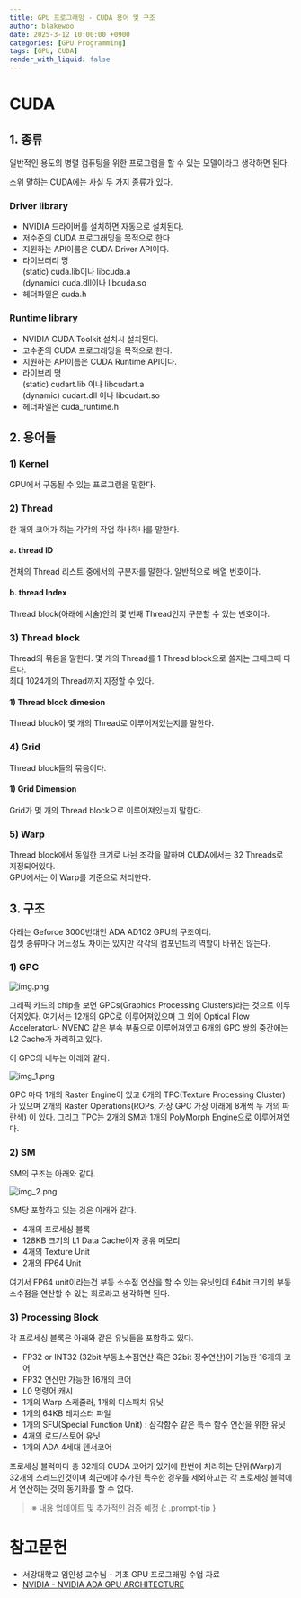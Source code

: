 ```yaml
---
title: GPU 프로그래밍 - CUDA 용어 및 구조
author: blakewoo
date: 2025-3-12 10:00:00 +0900
categories: [GPU Programming]
tags: [GPU, CUDA] 
render_with_liquid: false
---
```


# CUDA
## 1. 종류
일반적인 용도의 병렬 컴퓨팅을 위한 프로그램을 할 수 있는 모델이라고 생각하면 된다.

소위 말하는 CUDA에는 사실 두 가지 종류가 있다.
### Driver library
- NVIDIA 드라이버를 설치하면 자동으로 설치된다.
- 저수준의 CUDA 프로그래밍을 목적으로 한다
- 지원하는 API이름은 CUDA Driver API이다.
- 라이브러리 명    
  (static) cuda.lib이나 libcuda.a    
  (dynamic) cuda.dll이나 libcuda.so
- 헤더파일은 cuda.h  

### Runtime library
- NVIDIA CUDA Toolkit 설치시 설치된다.
- 고수준의 CUDA 프로그래밍을 목적으로 한다.
- 지원하는 API이름은 CUDA Runtime API이다.
- 라이브리 명    
  (static) cudart.lib 이나 libcudart.a    
  (dynamic) cudart.dll 이나 libcudart.so
- 헤더파일은 cuda_runtime.h

## 2. 용어들
### 1) Kernel
GPU에서 구동될 수 있는 프로그램을 말한다.

### 2) Thread
한 개의 코어가 하는 각각의 작업 하나하나를 말한다.

#### a. thread ID
전체의 Thread 리스트 중에서의 구분자를 말한다. 일반적으로 배열 번호이다.

#### b. thread Index
Thread block(아래에 서술)안의 몇 번째 Thread인지 구분할 수 있는 번호이다.

### 3) Thread block
Thread의 묶음을 말한다. 몇 개의 Thread를 1 Thread block으로 쓸지는 그때그때 다르다.   
최대 1024개의 Thread까지 지정할 수 있다.

#### 1) Thread block dimesion
Thread block이 몇 개의 Thread로 이루어져있는지를 말한다.

### 4) Grid
Thread block들의 묶음이다.

#### 1) Grid Dimension
Grid가 몇 개의 Thread block으로 이루어져있는지 말한다.

### 5) Warp
Thread block에서 동일한 크기로 나뉜 조각을 말하며 CUDA에서는 32 Threads로 지정되어있다.   
GPU에서는 이 Warp를 기준으로 처리한다.

## 3. 구조
아래는 Geforce 3000번대인 ADA AD102 GPU의 구조이다.   
칩셋 종류마다 어느정도 차이는 있지만 각각의 컴포넌트의 역할이 바뀌진 않는다.

### 1) GPC

![img.png](/assets/blog/gpu/basic_structure/img.png)

그래픽 카드의 chip을 보면 GPCs(Graphics Processing Clusters)라는 것으로 이루어져있다.
여기서는 12개의 GPC로 이루어져있으며 그 외에 Optical Flow Accelerator나 NVENC 같은 부속 부품으로 이루어져있고
6개의 GPC 쌍의 중간에는 L2 Cache가 자리하고 있다.

이 GPC의 내부는 아래와 같다.

![img_1.png](/assets/blog/gpu/basic_structure/img_1.png)

GPC 마다 1개의 Raster Engine이 있고 6개의 TPC(Texture Processing Cluster)가 있으며
2개의 Raster Operations(ROPs, 가장 GPC 가장 아래에 8개씩 두 개의 파란색) 이 있다.
그리고 TPC는 2개의 SM과 1개의 PolyMorph Engine으로 이루어져있다.


### 2) SM
SM의 구조는 아래와 같다.   

![img_2.png](/assets/blog/gpu/basic_structure/img_2.png)

SM당 포함하고 있는 것은 아래와 같다.
- 4개의 프로세싱 블록
- 128KB 크기의 L1 Data Cache이자 공유 메모리
- 4개의 Texture Unit
- 2개의 FP64 Unit

여기서 FP64 unit이라는건 부동 소수점 연산을 할 수 있는 유닛인데
64bit 크기의 부동소수점을 연산할 수 있는 회로라고 생각하면 된다.

### 3) Processing Block

각 프로세싱 블록은 아래와 같은 유닛들을 포함하고 있다.   
- FP32 or INT32 (32bit 부동소수점연산 혹은 32bit 정수연산)이 가능한 16개의 코어
- FP32 연산만 가능한 16개의 코어
- L0 명령어 캐시
- 1개의 Warp 스케줄러, 1개의 디스패치 유닛
- 1개의 64KB 레지스터 파일
- 1개의 SFU(Special Function Unit) : 삼각함수 같은 특수 함수 연산을 위한 유닛
- 4개의 로드/스토어 유닛
- 1개의 ADA 4세대 텐서코어

프로세싱 블럭마다 총 32개의 CUDA 코어가 있기에 한번에 처리하는 단위(Warp)가 32개의 스레드인것이며
최근에야 추가된 특수한 경우를 제외하고는 각 프로세싱 블럭에서 연산하는 것의 동기화를 할 수 없다.

> ※ 내용 업데이트 및 추가적인 검증 예정
{: .prompt-tip }

# 참고문헌
- 서강대학교 임인성 교수님 - 기초 GPU 프로그래밍 수업 자료
- [NVIDIA - NVIDIA ADA GPU ARCHITECTURE](https://images.nvidia.com/aem-dam/Solutions/geforce/ada/nvidia-ada-gpu-architecture.pdf)
